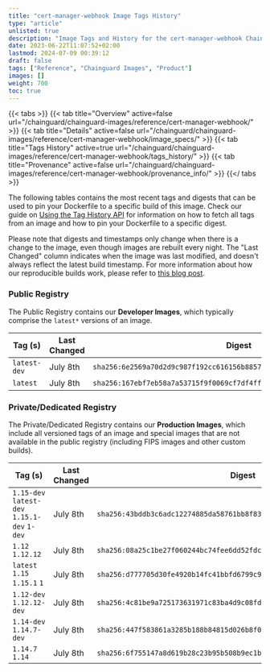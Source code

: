 ```yaml
---
title: "cert-manager-webhook Image Tags History"
type: "article"
unlisted: true
description: "Image Tags and History for the cert-manager-webhook Chainguard Image"
date: 2023-06-22T11:07:52+02:00
lastmod: 2024-07-09 00:39:12
draft: false
tags: ["Reference", "Chainguard Images", "Product"]
images: []
weight: 700
toc: true
---
```


{{< tabs >}}
{{< tab title="Overview" active=false url="/chainguard/chainguard-images/reference/cert-manager-webhook/" >}}
{{< tab title="Details" active=false url="/chainguard/chainguard-images/reference/cert-manager-webhook/image_specs/" >}}
{{< tab title="Tags History" active=true url="/chainguard/chainguard-images/reference/cert-manager-webhook/tags_history/" >}}
{{< tab title="Provenance" active=false url="/chainguard/chainguard-images/reference/cert-manager-webhook/provenance_info/" >}}
{{</ tabs >}}

The following tables contains the most recent tags and digests that can be used to pin your Dockerfile to a specific build of this image. Check our guide on [Using the Tag History API](/chainguard/chainguard-images/using-the-tag-history-api/) for information on how to fetch all tags from an image and how to pin your Dockerfile to a specific digest.

Please note that digests and timestamps only change when there is a change to the image, even though images are rebuilt every night. The "Last Changed" column indicates when the image was last modified, and doesn't always reflect the latest build timestamp. For more information about how our reproducible builds work, please refer to [this blog post](https://www.chainguard.dev/unchained/reproducing-chainguards-reproducible-image-builds).

### Public Registry
The Public Registry contains our **Developer Images**, which typically comprise the `latest*` versions of an image.

| Tag (s)       | Last Changed | Digest                                                                    |
|---------------|--------------|---------------------------------------------------------------------------|
|  `latest-dev` | July 8th     | `sha256:6e2569a70d2d9c987f192cc616156b8857ec9f915f1f842fba55a2169d6dbe08` |
|  `latest`     | July 8th     | `sha256:167ebf7eb58a7a53715f9f0069cf7df4ff782873ed35eb1b691a930342ccd21b` |


### Private/Dedicated Registry
The Private/Dedicated Registry contains our **Production Images**, which include all versioned tags of an image and special images that are not available in the public registry (including FIPS images and other custom builds).

| Tag (s)                                       | Last Changed | Digest                                                                    |
|-----------------------------------------------|--------------|---------------------------------------------------------------------------|
|  `1.15-dev` `latest-dev` `1.15.1-dev` `1-dev` | July 8th     | `sha256:43bddb3c6adc12274885da58761bb8f834a622f7f5ccf72c2320a3bdc0ef62cb` |
|  `1.12` `1.12.12`                             | July 8th     | `sha256:08a25c1be27f060244bc74fee6dd52fdc049cc1e92479cbedebb2d09033c6f97` |
|  `latest` `1.15` `1.15.1` `1`                 | July 8th     | `sha256:d777705d30fe4920b14fc41bbfd6799c9bddc12f38de6330cc3ad844f9aef576` |
|  `1.12-dev` `1.12.12-dev`                     | July 8th     | `sha256:4c81be9a725173631971c83ba4d9c08fd5e57cf5221c6419904178615db9446d` |
|  `1.14-dev` `1.14.7-dev`                      | July 8th     | `sha256:447f583861a3285b188b84815d026b8f0e713c2fe01111d0568586d79359ed4f` |
|  `1.14.7` `1.14`                              | July 8th     | `sha256:6f755147a8d619b28c23b95b508b9ec1ba0631f25759bb6b22e19c08e1a8a604` |

